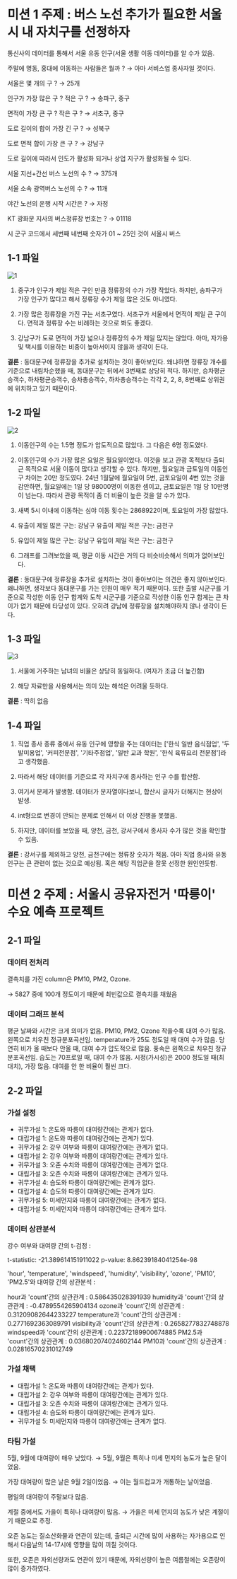 # 미션 1 주제 : 버스 노선 추가가 필요한 서울 시 내 자치구를 선정하자

통신사의 데이터를 통해서 서울 유동 인구(서울 생활 이동 데이터)를 알 수가 있음.

주말에 명동, 홍대에 이동하는 사람들은 뭘까 ? → 아마 서비스업 종사자일 것이다.

서울은 몇 개의 구 ? → 25개

인구가 가장 많은 구 ? 적은 구 ? → 송파구, 중구

면적이 가장 큰 구 ? 작은 구 ? → 서초구, 중구

도로 길이의 합이 가장 긴 구 ? → 성북구

도로 면적 합이 가장 큰 구 ? → 강남구

도로 길이에 따라서 인도가 활성화 되거나 상업 지구가 활성화될 수 있다.

서울 지선+간선 버스 노선의 수 ? → 375개

서울 소속 광역버스 노선의 수 ? → 11개

야간 노선의 운행 시작 시간은 ? → 자정

KT 광화문 지사의 버스정류장 번호는 ? → 01118

시 군구 코드에서 세번째 네번째 숫자가 01 ~ 25인 것이 서울시 버스

## 1-1 파일

![1](https://github.com/justgotothedesk/KT_AIVLE/assets/114928709/af911ba9-2e65-4c28-a2bc-9574da6dbbfa)

1. 중구가 인구가 제일 적은 구인 만큼 정류장의 수가 가장 작았다. 하지만, 송파구가 가장 인구가 많다고 해서 정류장 수가 제일 많은 것도 아니였다.

2. 가장 많은 정류장을 가진 구는 서초구였다. 서초구가 서울에서 면적이 제일 큰 구이다. 면적과 정류장 수는 비례하는 것으로 봐도 좋겠다.

3. 강남구가 도로 면적이 가장 넓으나 정류장의 수가 제일 많지는 않았다. 아마, 자가용 및 택시를 이용하는 비중이 높아서이지 않을까 생각이 든다.

**결론** : 동대문구에 정류장을 추가로 설치하는 것이 좋아보인다. 왜냐하면 정류장 개수를 기준으로 내림차순했을 때, 동대문구는 뒤에서 3번째로 상당히 적다. 하지만, 승차평균승객수, 하차평균승객수, 승차총승객수, 하차총승객수는 각각 2, 2, 8, 8번째로 상위권에 위치하고 있기 때문이다.

## 1-2 파일

![2](https://github.com/justgotothedesk/KT_AIVLE/assets/114928709/59e93786-c116-404d-b903-1417d73b4e80)

1. 이동인구의 수는 1.5명 정도가 압도적으로 많았다. 그 다음은 6명 정도였다.

2. 이동인구의 수가 가장 많은 요일은 월요일이었다. 이것을 보고 관광 목적보다 출퇴근 목적으로 서울 이동이 많다고 생각할 수 있다. 하지만, 월요일과 금토일의 이동인구 차이는 20만 정도였다. 24년 1월달에 월요일이 5번, 금토요일이 4번 있는 것을 감안하면, 월요일에는 1일 당 98000명이 이동한 셈이고, 금토요일은 1일 당 10만명이 넘는다. 따라서 관광 목적이 좀 더 비율이 높은 것을 알 수가 있다.

3. 새벽 5시 이내에 이동하는 심야 이동 횟수는 2868922이며, 토요일이 가장 많았다.

4. 유출이 제일 많은 구는: 강남구
     유출이 제일 적은 구는: 금천구

5. 유입이 제일 많은 구는: 강남구
     유입이 제일 적은 구는: 금천구

6. 그래프를 그려보았을 때, 평균 이동 시간은 거의 다 비슷비슷해서 의미가 없어보인다.

**결론** : 동대문구에 정류장을 추가로 설치하는 것이 좋아보이는 의견은 좋지 않아보인다. 왜냐하면, 생각보다 동대문구를 가는 인원이 매우 적기 때문이다. 또한 출발 시군구를 기준으로 작성한 이동 인구 합계와 도착 시군구를 기준으로 작성한 이동 인구 합계는 큰 차이가 없기 때문에 타당성이 있다. 오히려 강남에 정류장을 설치해야하지 않나 생각이 든다. 

## 1-3 파일

![3](https://github.com/justgotothedesk/KT_AIVLE/assets/114928709/39548980-7e38-42d2-83c7-943cfe64069e)

1. 서울에 거주하는 남녀의 비율은 상당히 동일하다. (여자가 조금 더 높긴함)

2. 해당 자료만을 사용해서는 의미 있는 해석은 어려울 듯하다.

**결론** : 딱히 없음

## 1-4 파일

1. 직업 종사 종류 중에서 유동 인구에 영향을 주는 데이터는 ['한식 일반 음식점업', '두발미용업', '커피전문점', '기타주점업', '일반 교과 학원', '한식 육류요리 전문점']라고 생각했음.

2. 따라서 해당 데이터를 기준으로 각 자치구에 종사하는 인구 수를 합산함.

3. 여기서 문제가 발생함. 데이터가 문자열이다보니, 합산시 글자가 더해지는 현상이 발생.

4. int형으로 변경이 안되는 문제로 인해서 더 이상 진행을 못했음.

5. 하지만, 데이터를 보았을 때, 양천, 금천, 강서구에서 종사자 수가 많은 것을 확인할 수 있음.

**결론** : 강서구를 제외하고 양천, 금천구에는 정류장 숫자가 적음. 아마 직업 종사와 유동 인구는 큰 관련이 없는 것으로 예상됨. 혹은 해당 직업군을 잘못 선정한 원인인듯함.

# 미션 2 주제 : 서울시 공유자전거 '따릉이' 수요 예측 프로젝트

## 2-1 파일

### 데이터 전처리

결측치를 가진 column은 PM10, PM2, Ozone.

 → 5827 중에 100개 정도이기 때문에 최빈값으로 결측치를 채웠음

### 데이터 그래프 분석

평균 날짜와 시간은 크게 의미가 없음.
PM10, PM2, Ozone 작을수록 대여 수가 많음. 왼쪽으로 치우친 정규분포곡선임.
temperature가 25도 정도일 때 대여 수가 많음.
당연히 비가 올 때보다 안올 때, 대여 수가 압도적으로 많음.
풍속은 왼쪽으로 치우친 정규분포곡선임.
습도는 70프로일 때, 대여 수가 많음.
시정(가시성)은 2000 정도일 때(최대치), 가장 많음.
대여를 안 한 비율이 훨씬 크다.

## 2-2 파일

### 가설 설정

- 귀무가설 1: 온도와 따릉이 대여량간에는 관계가 없다.
- 대립가설 1: 온도와 따릉이 대여량간에는 관계가 있다.
- 귀무가설 2: 강우 여부와 따릉이 대여량간에는 관계가 없다.
- 대립가설 2: 강우 여부와 따릉이 대여량간에는 관계가 있다.
- 귀무가설 3: 오존 수치와 따릉이 대여량간에는 관계가 없다.
- 대립가설 3: 오존 수치와 따릉이 대여량간에는 관계가 있다.
- 귀무가설 4: 습도와 따릉이 대여량간에는 관계가 없다.
- 대립가설 4: 습도와 따릉이 대여량간에는 관계가 있다.
- 귀무가설 5: 미세먼지와 따릉이 대여량간에는 관계가 없다.
- 대립가설 5: 미세먼지와 따릉이 대여량간에는 관계가 있다.

### 데이터 상관분석

강수 여부와 대여량 간의 t-검정 : 

t-statistic: -21.389614151911022
p-value: 8.86239184041254e-98

'hour', 'temperature', 'windspeed', 'humidity', 'visibility', 'ozone', 'PM10', 'PM2.5'와 대여량 간의 상관분석 :

hour과 'count'간의 상관관계 : 0.586435028391939
humidity과 'count'간의 상관관계 : -0.4789554265904134
ozone과 'count'간의 상관관계 : 0.31209082644233227
temperature과 'count'간의 상관관계 : 0.2771692363089791
visibility과 'count'간의 상관관계 : 0.2658277832748878
windspeed과 'count'간의 상관관계 : 0.22372189900674885
PM2.5과 'count'간의 상관관계 : 0.036802074024602144
PM10과 'count'간의 상관관계 : 0.02816570231012749

### 가설 채택

- 대립가설 1: 온도와 따릉이 대여량간에는 관계가 있다.
- 대립가설 2: 강우 여부와 따릉이 대여량간에는 관계가 있다.
- 대립가설 3: 오존 수치와 따릉이 대여량간에는 관계가 있다.
- 대립가설 4: 습도와 따릉이 대여량간에는 관계가 있다.
- 귀무가설 5: 미세먼지와 따릉이 대여량간에는 관계가 없다.

### 타팀 가설

5월, 9월에 대여량이 매우 낮았다. → 5월, 9월은 특히나 미세 먼지의 농도가 높은 달이었음.

가장 대여량이 많은 날은 9월 2일이었음. → 이는 월드컵교가 개통하는 날이었음.

평일의 대여량이 주말보다 많음.

계절 중에서도 가을이 특히나 대여량이 많음. → 가을은 미세 먼지의 농도가 낮은 계절이기 때문으로 추정.

오존 농도는 질소산화물과 연관이 있는데, 출퇴근 시간에 많이 사용하는 자가용으로 인해서 다음날의 14-17시에 영향을 많이 끼칠 것이다.

또한, 오존은 자외선량과도 연관이 있기 때문에, 자외선량이 높은 여름철에는 오존량이 많이 증가하였다.
